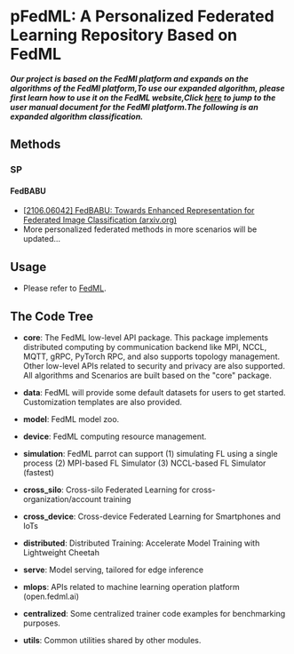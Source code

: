 # pFedML: A Personalized Federated Learning Repository Based on FedML

***Our project is based on the FedMl platform and expands on the algorithms of the FedMl platform,To use our expanded algorithm, please first learn how to use it on the FedML website,Click [here](https://doc.fedml.ai/) to jump to the user manual document for the FedMl platform.The following is an expanded algorithm classification.***

## Methods

### SP

#### FedBABU

* [[2106.06042\] FedBABU: Towards Enhanced Representation for Federated Image Classification (arxiv.org)](https://arxiv.org/abs/2106.06042)
* More personalized federated methods in more scenarios will be updated...

## Usage

* Please refer to [FedML](https://fedml.ai/ ).

## The Code Tree

* **core**: The FedML low-level API package. This package implements distributed computing by communication backend like MPI, NCCL, MQTT, gRPC, PyTorch RPC, and also supports topology management. 
  Other low-level APIs related to security and privacy are also supported. All algorithms and Scenarios are built based on the "core" package.

* **data**: FedML will provide some default datasets for users to get started. Customization templates are also provided.

* **model**: FedML model zoo.

* **device**: FedML computing resource management.

* **simulation**: FedML parrot can support (1) simulating FL using a single process (2) MPI-based FL Simulator (3) NCCL-based FL Simulator (fastest)

* **cross_silo**: Cross-silo Federated Learning for cross-organization/account training

* **cross_device**: Cross-device Federated Learning for Smartphones and IoTs

* **distributed**: Distributed Training: Accelerate Model Training with Lightweight Cheetah

* **serve**: Model serving, tailored for edge inference

* **mlops**: APIs related to machine learning operation platform (open.fedml.ai)

* **centralized**: Some centralized trainer code examples for benchmarking purposes.

* **utils**: Common utilities shared by other modules.
